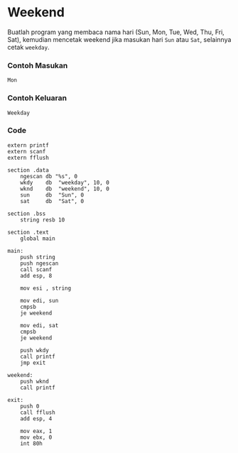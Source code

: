 # Weekend

Buatlah program yang membaca nama hari (Sun, Mon, Tue, Wed, Thu, Fri, Sat), kemudian mencetak weekend jika masukan hari ```Sun``` atau `Sat`, selainnya cetak `weekday`.
### Contoh Masukan
```
Mon
```
### Contoh Keluaran
```
Weekday
```
### Code
```
extern printf
extern scanf
extern fflush
 
section .data
    ngescan db "%s", 0
    wkdy    db  "weekday", 10, 0
    wknd    db  "weekend", 10, 0
    sun     db  "Sun", 0
    sat     db  "Sat", 0
 
section .bss
    string resb 10
 
section .text
    global main
 
main:
    push string
    push ngescan
    call scanf
    add esp, 8
 
    mov esi , string
 
    mov edi, sun
    cmpsb
    je weekend
 
    mov edi, sat
    cmpsb
    je weekend
 
    push wkdy
    call printf
    jmp exit
 
weekend:
    push wknd
    call printf
 
exit:
    push 0
    call fflush
    add esp, 4
 
    mov eax, 1
    mov ebx, 0
    int 80h
```

